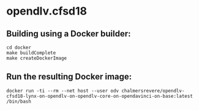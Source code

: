 # opendlv.cfsd18

## Building using a Docker builder:

    cd docker
    make buildComplete
    make createDockerImage

## Run the resulting Docker image:

    docker run -ti --rm --net host --user odv chalmersrevere/opendlv-cfsd18-lynx-on-opendlv-on-opendlv-core-on-opendavinci-on-base:latest /bin/bash

